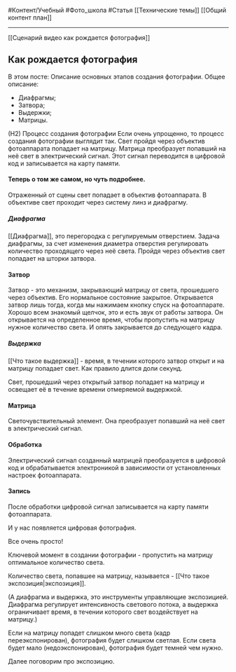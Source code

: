 #Контент/Учебный #Фото_школа #Статья 
[[Технические темы]]
[[Общий контент план]]
_______
[[Сценарий видео как рождается фотография]]
## Как рождается фотография
В этом посте:
Описание основных этапов создания фотографии.
Общее описание:
- Диафрагмы;
- Затвора;
- Выдержки;
- Матрицы.

(Н2) Процесс создания фотографии
Если очень упрощенно, то процесс создания фотографии выглядит так.
Свет пройдя через объектив фотоаппарата попадает на матрицу. Матрица преобразует попавший на неё свет в электрический сигнал. Этот сигнал переводится в цифровой код и записывается на карту памяти. 
#### Теперь о том же самом, но чуть подробнее.
Отраженный от сцены свет попадает в объектив фотоаппарата.
В объективе свет проходит через систему линз и диафрагму.

##### Диафрагма
[[Диафрагма]], это перегородка с регулируемым отверстием. Задача диафрагмы, за счет изменения диаметра отверстия регулировать количество проходящего через неё света. 
Пройдя через объектив свет попадает на шторки затвора. 

#### Затвор
Затвор - это механизм, закрывающий матрицу от света, прошедшего через объектив.
Его нормальное состояние закрытое. 
Открывается затвор лишь тогда, когда мы нажимаем кнопку спуск на фотоаппарате. Хорошо всем знакомый щелчок, это и есть звук от работы затвора.
Он открывается на определенное время, чтобы пропустить на матрицу нужное количество света. И опять закрывается до следующего кадра.

##### Выдержка
[[Что такое выдержка]] - время, в течении которого затвор открыт и на матрицу попадает свет. Как правило длится доли секунд.

Свет, прошедший через открытый затвор попадает на матрицу и освещает её в течение времени отмеряемой выдержкой.

#### Матрица
Светочувствительный элемент. Она преобразует попавший на неё свет в электрический сигнал.

#### Обработка 
Электрический сигнал созданный матрицей преобразуется в цифровой код и обрабатывается электроникой в зависимости от установленных настроек фотоаппарата.

#### Запись
После обработки цифровой сигнал записывается на карту памяти фотоаппарата.

И у нас появляется цифровая фотография.

Все очень просто!

Ключевой момент в создании фотографии - пропустить на матрицу оптимальное количество света. 


Количество света, попавшее на матрицу, называется - [[Что такое экспозиция|экспозиция]].

(А диафрагма и выдержка, это инструменты управляющие экспозицией. 
Диафрагма регулирует интенсивность светового потока, а выдержка ограничивает время, в течении которого свет воздействует на матрицу.)

Если на матрицу попадет слишком много света (кадр переэкспонирован), фотография будет слишком светлая.
Если света будет мало (недоэкспонирован), фотография будет темней чем нужно.

Далее поговорим про экспозицию.

